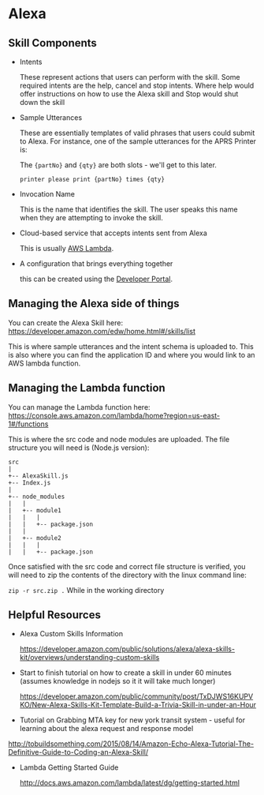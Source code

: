 # Alexa

## Skill Components

* Intents

  These represent actions that users can perform with the skill. Some required
  intents are the help, cancel and stop intents. Where help would offer
  instructions on how to use the Alexa skill and Stop would shut down the skill

* Sample Utterances

  These are essentially templates of valid phrases that users could submit to
  Alexa. For instance, one of the sample utterances for the APRS Printer is:

  The `{partNo}` and `{qty}` are both slots - we'll get to this later.

  `printer please print {partNo} times {qty}`


* Invocation Name

  This is the name that identifies the skill. The user speaks this name when
  they are attempting to invoke the skill.

* Cloud-based service that accepts intents sent from Alexa

  This is usually [AWS Lambda](https://aws.amazon.com/lambda/).

* A configuration that brings everything together

  this can be created using the [Developer Portal](https://developer.amazon.com/edw/home.html#/).

## Managing the Alexa side of things

You can create the Alexa Skill here:
https://developer.amazon.com/edw/home.html#/skills/list

This is where sample utterances and the intent schema is uploaded to. This is
also where you can find the application ID and where you would link to an AWS
lambda function.

## Managing the Lambda function

You can manage the Lambda function here:
https://console.aws.amazon.com/lambda/home?region=us-east-1#/functions

This is where the src code and node modules are uploaded. The file structure you
will need is (Node.js version):

```
src
|
+-- AlexaSkill.js
+-- Index.js
|
+-- node_modules
|   |
|   +-- module1   
|   |   |
|   |   +-- package.json
|   |
|   +-- module2   
|   |   |
|   |   +-- package.json
```

Once satisfied with the src code and correct file structure is verified, you will
need to zip the contents of the directory with the linux command line:

`zip -r src.zip .` While in the working directory

## Helpful Resources


* Alexa Custom Skills Information

  https://developer.amazon.com/public/solutions/alexa/alexa-skills-kit/overviews/understanding-custom-skills
  
* Start to finish tutorial on how to create a skill in under 60 minutes (assumes knowledge in nodejs so it it will take much longer)

  https://developer.amazon.com/public/community/post/TxDJWS16KUPVKO/New-Alexa-Skills-Kit-Template-Build-a-Trivia-Skill-in-under-an-Hour

* Tutorial on Grabbing MTA key for new york transit system - useful for learning about the alexa request and response model

 http://tobuildsomething.com/2015/08/14/Amazon-Echo-Alexa-Tutorial-The-Definitive-Guide-to-Coding-an-Alexa-Skill/

* Lambda Getting Started Guide

  http://docs.aws.amazon.com/lambda/latest/dg/getting-started.html
